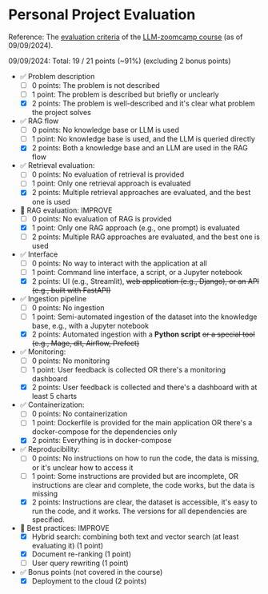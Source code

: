 # Personal Project Evaluation

Reference: The [evaluation criteria](https://github.com/DataTalksClub/llm-zoomcamp/blob/main/project.md#evaluation-criteria) of the [LLM-zoomcamp course](https://github.com/DataTalksClub/llm-zoomcamp) (as of 09/09/2024).

09/09/2024: Total: 19 / 21 points (~91%) (excluding 2 bonus points)

- ✅ Problem description
  - [ ] 0 points: The problem is not described
  - [ ] 1 point: The problem is described but briefly or unclearly
  - [x] 2 points: The problem is well-described and it's clear what problem the project solves

- ✅ RAG flow
  - [ ] 0 points: No knowledge base or LLM is used
  - [ ] 1 point: No knowledge base is used, and the LLM is queried directly
  - [x] 2 points: Both a knowledge base and an LLM are used in the RAG flow

- ✅ Retrieval evaluation:
  - [ ] 0 points: No evaluation of retrieval is provided
  - [ ] 1 point: Only one retrieval approach is evaluated
  - [x] 2 points: Multiple retrieval approaches are evaluated, and the best one is used

- 🚧 RAG evaluation: IMPROVE
  - [ ] 0 points: No evaluation of RAG is provided
  - [x] 1 point: Only one RAG approach (e.g., one prompt) is evaluated
  - [ ] 2 points: Multiple RAG approaches are evaluated, and the best one is used

- ✅ Interface
  - [ ] 0 points: No way to interact with the application at all
  - [ ] 1 point: Command line interface, a script, or a Jupyter notebook
  - [x] 2 points: UI (e.g., Streamlit), ~~web application (e.g., Django), or an API (e.g., built with FastAPI)~~

- ✅ Ingestion pipeline
  - [ ] 0 points: No ingestion
  - [ ] 1 point: Semi-automated ingestion of the dataset into the knowledge base, e.g., with a Jupyter notebook
  - [x] 2 points: Automated ingestion with a **Python script** ~~or a special tool (e.g., Mage, dlt, Airflow, Prefect)~~

- ✅ Monitoring:
  - [ ] 0 points: No monitoring
  - [ ] 1 point: User feedback is collected OR there's a monitoring dashboard
  - [x] 2 points: User feedback is collected and there's a dashboard with at least 5 charts

- ✅ Containerization:
  - [ ] 0 points: No containerization
  - [ ] 1 point: Dockerfile is provided for the main application OR there's a docker-compose for the dependencies only
  - [x] 2 points: Everything is in docker-compose

- ✅ Reproducibility:
  - [ ] 0 points: No instructions on how to run the code, the data is missing, or it's unclear how to access it
  - [ ] 1 point: Some instructions are provided but are incomplete, OR instructions are clear and complete, the code works, but the data is missing
  - [x] 2 points: Instructions are clear, the dataset is accessible, it's easy to run the code, and it works. The versions for all dependencies are specified.

- 🚧 Best practices: IMPROVE
  - [x] Hybrid search: combining both text and vector search (at least evaluating it) (1 point)
  - [x] Document re-ranking (1 point)
  - [ ] User query rewriting (1 point)

- ✅ Bonus points (not covered in the course)
  - [x]  Deployment to the cloud (2 points)
